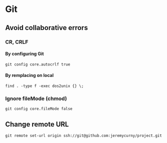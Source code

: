 # Git

## Avoid collaborative errors

### CR, CRLF

#### By configuring Git

```
git config core.autocrlf true
```

#### By remplacing on local

```
find . -type f -exec dos2unix {} \;
```

### Ignore fileMode (chmod)
```
git config core.fileMode false
```

## Change remote URL

```
git remote set-url origin ssh://git@github.com:jeremycurny/project.git
```
